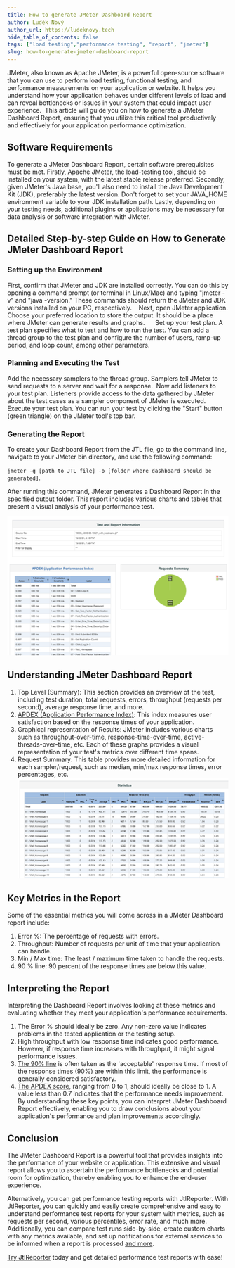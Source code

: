 ```yaml
---
title: How to generate JMeter Dashboard Report
author: Luděk Nový
author_url: https://ludeknovy.tech
hide_table_of_contents: false
tags: ["load testing","performance testing", "report", "jmeter"]
slug: how-to-generate-jmeter-dashboard-report
---
```


JMeter, also known as Apache JMeter, is a powerful open-source software that you can use to perform load testing, functional testing, and performance measurements on your application or website. It helps you understand how your application behaves under different levels of load and can reveal bottlenecks or issues in your system that could impact user experience. 
This article will guide you on how to generate a JMeter Dashboard Report, ensuring that you utilize this critical tool productively and effectively for your application performance optimization.

## Software Requirements
To generate a JMeter Dashboard Report, certain software prerequisites must be met. Firstly, Apache JMeter, the load-testing tool, should be installed on your system, with the latest stable release preferred. Secondly, given JMeter's Java base, you'll also need to install the Java Development Kit (JDK), preferably the latest version. Don't forget to set your JAVA_HOME environment variable to your JDK installation path. Lastly, depending on your testing needs, additional plugins or applications may be necessary for data analysis or software integration with JMeter.


## Detailed Step-by-step Guide on How to Generate JMeter Dashboard Report
### Setting up the Environment
First, confirm that JMeter and JDK are installed correctly. You can do this by opening a command prompt (or terminal in Linux/Mac) and typing "jmeter -v" and "java -version." These commands should return the JMeter and JDK versions installed on your PC, respectively.    Next, open JMeter application. Choose your preferred location to store the output. It should be a place where JMeter can generate results and graphs.      Set up your test plan. A test plan specifies what to test and how to run the test. You can add a thread group to the test plan and configure the number of users, ramp-up period, and loop count, among other parameters.

### Planning and Executing the Test
Add the necessary samplers to the thread group. Samplers tell JMeter to send requests to a server and wait for a response. 
Now add listeners to your test plan. Listeners provide access to the data gathered by JMeter about the test cases as a sampler component of JMeter is executed.
Execute your test plan. You can run your test by clicking the "Start" button (green triangle) on the JMeter tool's top bar.

### Generating the Report
To create your Dashboard Report from the JTL file, go to the command line, navigate to your JMeter bin directory, and use the following command:

`jmeter -g [path to JTL file] -o [folder where dashboard should be generated]`.


After running this command, JMeter generates a Dashboard Report in the specified output folder. This report includes various charts and tables that present a visual analysis of your performance test.

![jmeter report summary](./assets/jmeter_report_summary.png)

## Understanding JMeter Dashboard Report
1. Top Level (Summary): This section provides an overview of the test, including test duration, total requests, errors, throughput (requests per second), average response time, and more. 
2. [APDEX (Application Performance Index)](/blog/understanding-apdex-metric): This index measures user satisfaction based on the response times of your application.
3. Graphical representation of Results: JMeter includes various charts such as throughput-over-time, response-time-over-time, active-threads-over-time, etc. Each of these graphs provides a visual representation of your test's metrics over different time spans.
4. Request Summary: This table provides more detailed information for each sampler/request, such as median, min/max response times, error percentages, etc.
![jmeter report statistics](./assets/jmeter_report_statistics.png)

## Key Metrics in the Report
Some of the essential metrics you will come across in a JMeter Dashboard report include:
1. Error %: The percentage of requests with errors.
2. Throughput: Number of requests per unit of time that your application can handle.
3. Min / Max time: The least / maximum time taken to handle the requests.
4. 90 % line: 90 percent of the response times are below this value.

## Interpreting the Report
Interpreting the Dashboard Report involves looking at these metrics and evaluating whether they meet your application's performance requirements.
1. The Error % should ideally be zero. Any non-zero value indicates problems in the tested application or the testing setup.
2. High throughput with low response time indicates good performance. However, if response time increases with throughput, it might signal performance issues.
3. [The 90% line](/blog/2023/07/07/performance-testing-metric-percentiles) is often taken as the 'acceptable' response time. If most of the response times (90%) are within this limit, the performance is generally considered satisfactory.
4. [The APDEX score](/blog/understanding-apdex-metric), ranging from 0 to 1, should ideally be close to 1. A value less than 0.7 indicates that the performance needs improvement.
   By understanding these key points, you can interpret JMeter Dashboard Report effectively, enabling you to draw conclusions about your application's performance and plan improvements accordingly.

## Conclusion
The JMeter Dashboard Report is a powerful tool that provides insights into the performance of your website or application. 
This extensive and visual report allows you to ascertain the performance bottlenecks and potential room for optimization, 
thereby enabling you to enhance the end-user experience. 

Alternatively, you can get performance testing reports with JtlReporter. With JtlReporter, you can quickly and easily create comprehensive and easy to understand performance test reports for your system with metrics, such as requests per second, various percentiles, error rate, and much more. 
Additionally, you can compare test runs side-by-side, create custom charts with any metrics available, and set up notifications for external services to be informed when a report is processed [and more](/docs/introduction/features).

[Try JtlReporter](/docs/) today and get detailed performance test reports with ease!
